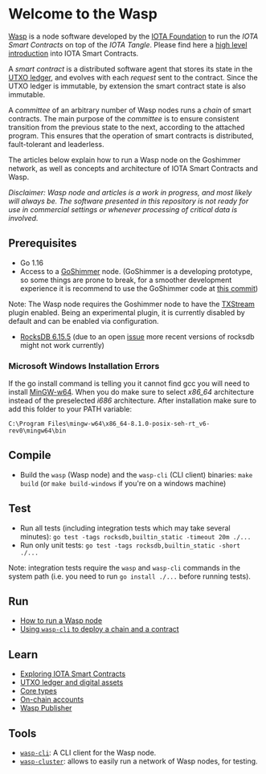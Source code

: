 # Welcome to the Wasp

[Wasp](https://github.com/iotaledger/wasp) is a node software developed by the
[IOTA Foundation](http://iota.org) to run the _IOTA Smart Contracts_
on top of the _IOTA Tangle_. Please find here a [high level
introduction](https://blog.iota.org/an-introduction-to-iota-smart-contracts-16ea6f247936)
into IOTA Smart Contracts.

A _smart contract_ is a distributed software agent that stores its state in the
[UTXO ledger](misc/utxo.md), and evolves with each _request_ sent to
the contract. Since the UTXO ledger is immutable, by extension the smart
contract state is also immutable.

A _committee_ of an arbitrary number of Wasp nodes runs a _chain_ of smart
contracts. The main purpose of the _committee_ is to ensure consistent
transition from the previous state to the next, according to the attached
program. This ensures that the operation of smart contracts is distributed,
fault-tolerant and leaderless.

The articles below explain how to run a Wasp node on the Goshimmer network, as
well as concepts and architecture of IOTA Smart Contracts and Wasp.

_Disclaimer: Wasp node and articles is a work in progress, and most likely will
always be. The software presented in this repository is not ready for use in
commercial settings or whenever processing of critical data is involved._

## Prerequisites

- Go 1.16
- Access to a [GoShimmer](https://github.com/iotaledger/goshimmer) node. (GoShimmer is a developing prototype, so some things are prone to break, for a smoother development experience it is recommend to use the GoShimmer code at [this commit](https://github.com/iotaledger/goshimmer/commit/25c827e8326a))

Note: The Wasp node requires the Goshimmer node to have the
[TXStream](https://github.com/iotaledger/goshimmer/tree/master/plugins/txstream)
plugin enabled. Being an experimental plugin, it is currently disabled by default and can
be enabled via configuration.

- [RocksDB 6.15.5](https://github.com/facebook/rocksdb/blob/master/INSTALL.md) (due to an open [issue](https://github.com/tecbot/gorocksdb/issues/203#issuecomment-801067439) more recent versions of rocksdb might not work currently)

### Microsoft Windows Installation Errors

If the go install command is telling you it cannot find gcc you will need to
install [MinGW-w64](https://sourceforge.net/projects/mingw-w64/). When you do
make sure to select *x86_64* architecture instead of the preselected *i686*
architecture. After installation make sure to add this folder to your PATH variable:

```
C:\Program Files\mingw-w64\x86_64-8.1.0-posix-seh-rt_v6-rev0\mingw64\bin
```

## Compile

- Build the `wasp` (Wasp node) and the `wasp-cli` (CLI client) binaries: `make build` (or `make build-windows` if you're on a windows machine)

## Test

- Run all tests (including integration tests which may take several minutes): `go test -tags rocksdb,builtin_static -timeout 20m ./...`
- Run only unit tests: `go test -tags rocksdb,builtin_static -short ./...`

Note: integration tests require the `wasp` and `wasp-cli` commands
in the system path (i.e. you need to run `go install ./...` before running
tests).

## Run

- [How to run a Wasp node](misc/runwasp.md)
- [Using `wasp-cli` to deploy a chain and a contract](misc/deploy.md)

## Learn

- [Exploring IOTA Smart Contracts](tutorial/readme.md)
- [UTXO ledger and digital assets](misc/utxo.md)
- [Core types](misc/coretypes.md)
- [On-chain accounts](misc/accounts.md)
- [Wasp Publisher](misc/publisher.md)

## Tools

- [`wasp-cli`](https://github.com/iotaledger/wasp/tree/master/tools/wasp-cli): A CLI client for the Wasp node.
- [`wasp-cluster`](https://github.com/iotaledger/wasp/tree/master/tools/cluster/wasp-cluster): allows to easily run
  a network of Wasp nodes, for testing.

